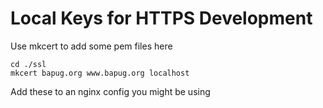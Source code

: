 # Local Keys for HTTPS Development

Use mkcert to add some pem files here

    cd ./ssl
    mkcert bapug.org www.bapug.org localhost
    
Add these to an nginx config you might be using

